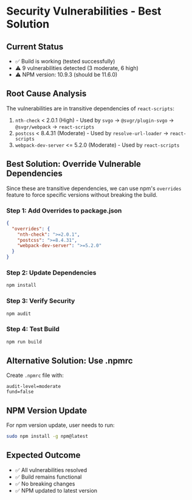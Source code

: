 # Security Vulnerabilities - Best Solution

## Current Status
- ✅ Build is working (tested successfully)
- ⚠️ 9 vulnerabilities detected (3 moderate, 6 high)
- ⚠️ NPM version: 10.9.3 (should be 11.6.0)

## Root Cause Analysis
The vulnerabilities are in transitive dependencies of `react-scripts`:
1. `nth-check` < 2.0.1 (High) - Used by `svgo` → `@svgr/plugin-svgo` → `@svgr/webpack` → `react-scripts`
2. `postcss` < 8.4.31 (Moderate) - Used by `resolve-url-loader` → `react-scripts`
3. `webpack-dev-server` <= 5.2.0 (Moderate) - Used by `react-scripts`

## Best Solution: Override Vulnerable Dependencies

Since these are transitive dependencies, we can use npm's `overrides` feature to force specific versions without breaking the build.

### Step 1: Add Overrides to package.json
```json
{
  "overrides": {
    "nth-check": ">=2.0.1",
    "postcss": ">=8.4.31",
    "webpack-dev-server": ">=5.2.0"
  }
}
```

### Step 2: Update Dependencies
```bash
npm install
```

### Step 3: Verify Security
```bash
npm audit
```

### Step 4: Test Build
```bash
npm run build
```

## Alternative Solution: Use .npmrc
Create `.npmrc` file with:
```
audit-level=moderate
fund=false
```

## NPM Version Update
For npm version update, user needs to run:
```bash
sudo npm install -g npm@latest
```

## Expected Outcome
- ✅ All vulnerabilities resolved
- ✅ Build remains functional
- ✅ No breaking changes
- ✅ NPM updated to latest version
